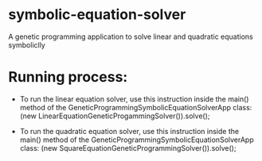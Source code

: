 # symbolic-equation-solver
A genetic programming application to solve linear and quadratic equations symboliclly

# Running process:

* To run the linear equation solver, use this instruction inside the main() method of the GeneticProgrammingSymbolicEquationSolverApp class:
        (new LinearEquationGeneticProgammingSolver()).solve();

* To run the quadratic equation solver, use this instruction inside the main() method of the GeneticProgrammingSymbolicEquationSolverApp class:
        (new SquareEquationGeneticProgrammingSolver()).solve();
